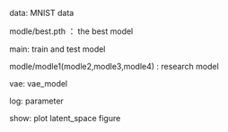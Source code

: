 data: MNIST data

modle/best.pth ： the best model

main: train and test model

modle/modle1(modle2,modle3,modle4) : research model

vae: vae_model

log: parameter

show: plot latent_space figure
